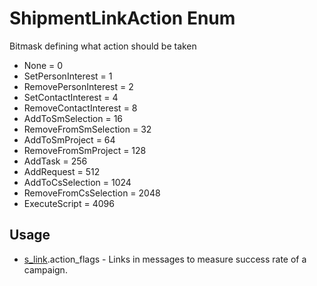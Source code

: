 <properties generated="1" SortOrder="990" />

# ShipmentLinkAction Enum

Bitmask defining what action should be taken

* None = 0
* SetPersonInterest = 1
* RemovePersonInterest = 2
* SetContactInterest = 4
* RemoveContactInterest = 8
* AddToSmSelection = 16
* RemoveFromSmSelection = 32
* AddToSmProject = 64
* RemoveFromSmProject = 128
* AddTask = 256
* AddRequest = 512
* AddToCsSelection = 1024
* RemoveFromCsSelection = 2048
* ExecuteScript = 4096

## Usage
* [s_link](s_link.md).action_flags - Links in messages to measure success rate of a campaign.

